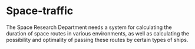 # Space-traffic
The Space Research Department needs a system for calculating the duration of space routes in various environments, as well as calculating the possibility and optimality of passing these routes by certain types of ships.
